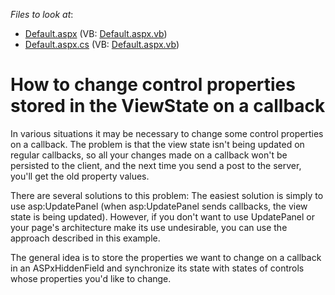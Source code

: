 <!-- default file list -->
*Files to look at*:

* [Default.aspx](./CS/Default.aspx) (VB: [Default.aspx.vb](./VB/Default.aspx.vb))
* [Default.aspx.cs](./CS/Default.aspx.cs) (VB: [Default.aspx.vb](./VB/Default.aspx.vb))
<!-- default file list end -->
# How to change control properties stored in the ViewState on a callback


<p>In various situations it may be necessary to change some control properties on a callback.  The problem is that the view state isn't being updated on regular callbacks, so all your changes made on a callback won't be persisted to the client, and the next time you send a post to the server, you'll get the old property values.</p><p>There are several solutions to this problem: The easiest solution is simply to use asp:UpdatePanel (when asp:UpdatePanel sends callbacks, the view state is being updated). However, if you don't want to use UpdatePanel or your page's architecture make its use undesirable, you can use the approach described in this example.</p><p>The general idea is to store the properties we want to change on a callback in an ASPxHiddenField and synchronize its state with states of controls whose properties you'd like to change.</p>

<br/>


